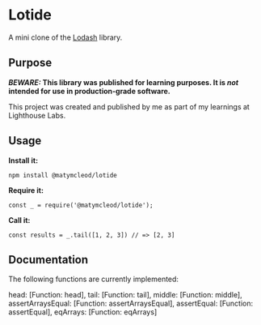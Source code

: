 # Lotide

A mini clone of the [Lodash](https://lodash.com) library.

## Purpose

**_BEWARE:_ This library was published for learning purposes. It is _not_ intended for use in production-grade software.**

This project was created and published by me as part of my learnings at Lighthouse Labs. 

## Usage

**Install it:**

`npm install @matymcleod/lotide`

**Require it:**

`const _ = require('@matymcleod/lotide');`

**Call it:**

`const results = _.tail([1, 2, 3]) // => [2, 3]`

## Documentation

The following functions are currently implemented:

head: [Function: head],
tail: [Function: tail],
middle: [Function: middle],
assertArraysEqual: [Function: assertArraysEqual],
assertEqual: [Function: assertEqual],
eqArrays: [Function: eqArrays]